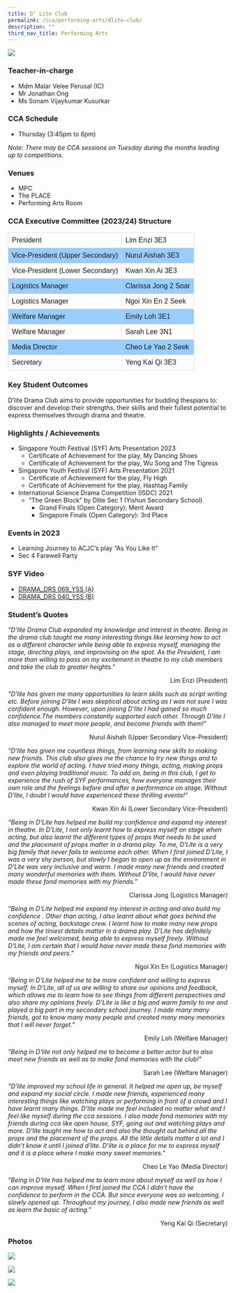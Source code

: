 ```yaml
---
title: D’ Lite Club
permalink: /cca/performing-arts/dlite-club/
description: ""
third_nav_title: Performing Arts
---
```

![](/images/StudDevelopment/CCAs/PerformingArts/DliteClub/english%20drama_2023.JPG)

### Teacher-in-charge
* Mdm Malar Velee Perusal (IC)
* Mr Jonathan Ong
* Ms Sonam Vijaykumar Kusurkar

### CCA Schedule	
* Thursday (3:45pm to 6pm)

*Note: There may be CCA sessions on Tuesday during the months leading up to competitions.*

### Venues
* MPC
* The PLACE
* Performing Arts Room

### CCA Executive Committee (2023/24) Structure

<style>
table {
  font-family: arial, sans-serif;
  border-collapse: collapse;
  width: 100%;
}

td, th {
  border: 1px solid #dddddd;
  text-align: left;
  padding: 8px;
}

tr:nth-child(even) {
  background-color: #99ccff;
}
</style>



|   |   |
| -------- | -------- |
| President      | Lim Enzi 3E3    |
| Vice-President (Upper Secondary)    | Nurul Aishah 3E3    |
| Vice-President (Lower Secondary)     | Kwan Xin Ai 3E3     |
| Logistics Manager    | Clarissa Jong 2 Soar    |
| Logistics Manager   | Ngoi Xin En 2 Seek  |
| Welfare Manager    | Emily Loh 3E1  |
| Welfare Manager   | 	Sarah Lee 3N1    |
| Media Director    | Cheo Le Yao 2 Seek  |
| Secretary   | Yeng Kai Qi 3E3  |


### Key Student Outcomes

D’lite Drama Club aims to provide opportunities for budding thespians to: discover and develop their strengths, their skills and their fullest potential to express themselves through drama and theatre.

### Highlights / Achievements

* Singapore Youth Festival (SYF) Arts Presentation 2023
	* Certificate of Achievement for the play, My Dancing Shoes
	* Certificate of Achievement for the play, Wu Song and The Tigress
* Singapore Youth Festival (SYF) Arts Presentation 2021
	* Certificate of Achievement for the play, Fly High
	* Certificate of Achievement for the play, Hashtag Family
* International Science Drama Competition (ISDC) 2021
	* “The Green Block” by Dlite Sec 1 (Yishun Secondary School)
		* Grand Finals (Open Category): Merit Award
		* Singapore Finals (Open Category): 3rd Place

### Events in 2023

* Learning Journey to ACJC’s play “As You Like It” 
* Sec 4 Farewell Party 


### SYF Video

* [DRAMA_DRS 069_YSS (A)](https://youtu.be/lnD_Ou8Qy_0)
* [DRAMA_DRS 040_YSS (B)](https://youtu.be/YC2Q5F3Mbd0)

### Student’s Quotes

*"D’lite Drama Club expanded my knowledge and interest in theatre. Being in the drama club taught me many interesting things like learning how to act as a different character while being able to express myself, managing the stage, directing plays, and improvising on the spot. As the President, I am more than willing to pass on my excitement in theatre to my club members and take the club to greater heights."*

<div style="text-align:right">Lim Enzi (President)</div>

*"D'lite has given me many opportunities to learn skills such as script writing etc. Before joining D'lite I was skeptical about acting as I was not sure I was confident enough. However, upon joining D'lite I had gained so much confidence.The members constantly supported each other. Through D'lite I also managed to meet more people, and become friends with them!"*

<div style="text-align:right">Nurul Aishah (Upper Secondary Vice-President)</div>

*"D’lite has given me countless things, from learning new skills to making new friends. This club also gives me the chance to try new things and to explore the world of acting. I have tried many things, acting, making props and even playing traditional music. To add on, being in this club, I get to experience the rush of SYF performances, how everyone manages their own role and the feelings before and after a performance on stage. Without D’lite, I doubt I would have experienced these thrilling events!"*

<div style="text-align:right">Kwan Xin Ai (Lower Secondary Vice-President)</div>

*“Being in D’Lite has helped me build my confidence and expand my interest in theatre. In D’Lite, I not only learnt how to express myself on stage when acting, but also learnt the different types of props that needs to be used and the placement of props matter in a drama play. To me, D’Lite is a very big family that never fails to welcome each other. When I first joined D’Lite, I was a very shy person, but slowly I began to open up as the environment in D’Lite was very inclusive and warm. I made many new friends and created many wonderful memories with them. Without D’lite, I would have never made these fond memories with my friends.”*

<div style="text-align:right">Clarissa Jong (Logistics Manager)</div>

*"Being in D'Lite helped me expand my interest in acting and also build my confidence . Other than acting, I also learnt about what goes behind the scenes of acting, backstage crew. I learnt how to make many new props and how the tiniest details matter in a drama play. D'Lite has definitely made me feel welcomed, being able to express myself freely. Without D'Lite, I am certain that I would have never made these fond memories with my friends and peers."*

<div style="text-align:right">Ngoi Xin En (Logistics Manager)</div>

*"Being in D’Lite helped me to be more confident and willing to express myself. In D’Lite, all of us are willing to share our opinions and feedback, which allows me to learn how to see things from different perspectives and also share my opinions freely. D’Lite is like a big and warm family to me and played a big part in my secondary school journey. I made many many friends, got to know many many people and created many many memories that I will never forget."*

<div style="text-align:right">Emily Loh (Welfare Manager)</div>

*"Being in D'lite not only helped me to become a better actor but to also meet new friends as well as to make fond memories with the club!"*

<div style="text-align:right">Sarah Lee (Welfare Manager)</div>

*"D’lite improved my school life in general. It helped me open up, be myself and expand my social circle. I made new friends, experienced many interesting things like watching plays or performing in front of a crowd and I have learnt many things. D’lite made me feel included no matter what and I feel like myself during the cca sessions. I also made fond memories with my friends during cca like open house, SYF, going out and watching plays and more. D’lite taught me how to act and also the thought out behind all the props and the placement of the props. All the little details matter a lot and I didn’t know it until I joined d’lite. D’lite is a place for me to express myself and it is a place where I make many sweet memories."*

<div style="text-align:right">Cheo Le Yao (Media Director)</div>

*"Being in D’lite has helped me to learn more about myself as well as how I can improve myself. When I first joined the CCA I didn’t have the confidence to perform in the CCA. But since everyone was so welcoming, I slowly opened up. Throughout my journey, I also made new friends as well as learn the basic of acting."*

<div style="text-align:right">Yeng Kai Qi (Secretary)</div>


### Photos
![](/images/StudDevelopment/CCAs/PerformingArts/DliteClub/PA-1.jpg)

![](/images/StudDevelopment/CCAs/PerformingArts/DliteClub/PA-2.jpg)

![](/images/StudDevelopment/CCAs/PerformingArts/DliteClub/PA-3.jpg)